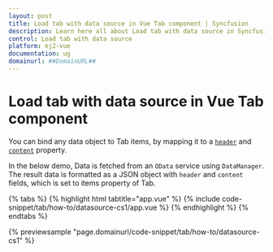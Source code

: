 ```yaml
---
layout: post
title: Load tab with data source in Vue Tab component | Syncfusion
description: Learn here all about Load tab with data source in Syncfusion Vue Tab component of Syncfusion Essential JS 2 and more.
control: Load tab with data source 
platform: ej2-vue
documentation: ug
domainurl: ##DomainURL##
---
```


# Load tab with data source in Vue Tab component

You can bind any data object to Tab items, by mapping it to a [`header`](https://ej2.syncfusion.com/vue/documentation/api/tab/tabItem#header) and [`content`](https://ej2.syncfusion.com/vue/documentation/api/tab/tabItem#content) property.

In the below demo, Data is fetched from an `OData` service using `DataManager`. The result data is formatted as a JSON object with `header`
and `content` fields, which is set to items property of Tab.

{% tabs %}
{% highlight html tabtitle="app.vue" %}
{% include code-snippet/tab/how-to/datasource-cs1/app.vue %}
{% endhighlight %}
{% endtabs %}
        
{% previewsample "page.domainurl/code-snippet/tab/how-to/datasource-cs1" %}
